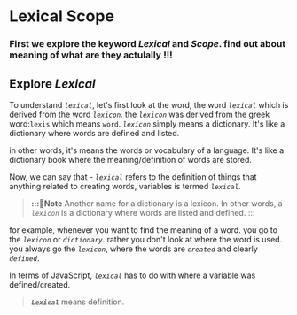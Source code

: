 # Lexical Scope

### First we explore the keyword _Lexical_ and _Scope_. find out about meaning of what are they actulally !!!

## Explore _Lexical_

To understand _`lexical`_, let's first look at the word, the word _`lexical`_ which is derived from the word _`lexicon`_. the _`lexicon`_ was derived from the greek word:`lexis` which means `word`.
_`lexicon`_ simply means a dictionary. It's like a dictionary where words are defined and listed.

in other words, it's means the words or vocabulary of a language. It's like a dictionary book where the meaning/definition of words are stored.

Now, we can say that -
_`lexical`_ refers to the definition of things that anything related to creating words, variables is termed _`lexical`_.

> **:::📝Note**
> Another name for a dictionary is a lexicon. In other words, a _`lexicon`_ is a dictionary where words are listed and defined.
> :::

for example, whenever you want to find the meaning of a word. you go to the _`lexicon`_ or _`dictionary`_. rather you don't look at where the word is used. you always go the _`lexicon`_, where the words are _`created`_ and clearly _`defined`_.

In terms of JavaScript, _`lexical`_ has to do with where a variable was defined/created.

> _**`Lexical`**_ means definition.
